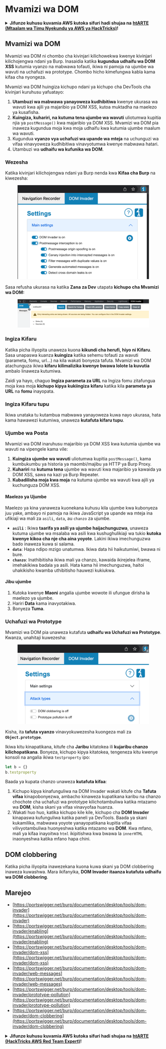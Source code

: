 # Mvamizi wa DOM

<details>

<summary><strong>Jifunze kuhusu kuvamia AWS kutoka sifuri hadi shujaa na</strong> <a href="https://training.hacktricks.xyz/courses/arte"><strong>htARTE (Mtaalam wa Timu Nyekundu ya AWS ya HackTricks)</strong></a><strong>!</strong></summary>

Njia nyingine za kusaidia HackTricks:

* Ikiwa unataka kuona **kampuni yako ikitangazwa kwenye HackTricks** au **kupakua HackTricks kwa PDF** Angalia [**MIPANGO YA USAJILI**](https://github.com/sponsors/carlospolop)!
* Pata [**bidhaa rasmi za PEASS & HackTricks**](https://peass.creator-spring.com)
* Gundua [**Familia ya PEASS**](https://opensea.io/collection/the-peass-family), mkusanyiko wetu wa [**NFTs**](https://opensea.io/collection/the-peass-family) ya kipekee
* **Jiunge na** 💬 [**Kikundi cha Discord**](https://discord.gg/hRep4RUj7f) au kikundi cha [**telegram**](https://t.me/peass) au **tufuate** kwenye **Twitter** 🐦 [**@carlospolopm**](https://twitter.com/hacktricks\_live)**.**
* **Shiriki mbinu zako za kuvamia kwa kuwasilisha PRs kwa** [**HackTricks**](https://github.com/carlospolop/hacktricks) na [**HackTricks Cloud**](https://github.com/carlospolop/hacktricks-cloud) github repos.

</details>

## Mvamizi wa DOM

Mvamizi wa DOM ni chombo cha kivinjari kilichowekwa kwenye kivinjari kilichojengwa ndani ya Burp. Inasaidia katika **kugundua udhaifu wa DOM XSS** kutumia vyanzo na mabwawa tofauti, ikiwa ni pamoja na ujumbe wa wavuti na uchafuzi wa prototype. Chombo hicho kimefungwa kabla kama kifaa cha nyongeza.

Mvamizi wa DOM huingiza kichupo ndani ya kichupo cha DevTools cha kivinjari kuruhusu yafuatayo:

1. **Utambuzi wa mabwawa yanayoweza kudhibitiwa** kwenye ukurasa wa wavuti kwa ajili ya majaribio ya DOM XSS, kutoa muktadha na maelezo ya kusafisha.
2. **Kuingiza, kuhariri, na kutuma tena ujumbe wa wavuti** uliotumwa kupitia njia ya `postMessage()` kwa majaribio ya DOM XSS. Mvamizi wa DOM pia inaweza kugundua moja kwa moja udhaifu kwa kutumia ujumbe maalum wa wavuti.
3. Kugundua **vyanzo vya uchafuzi wa upande wa mteja** na uchunguzi wa vifaa vinavyoweza kudhibitiwa vinavyotumwa kwenye mabwawa hatari.
4. Utambuzi wa **udhaifu wa kufunika wa DOM**.

### Wezesha

Katika kivinjari kilichojengwa ndani ya Burp nenda kwa **Kifaa cha Burp** na kiwezesha:

<figure><img src="../../.gitbook/assets/image (1126).png" alt=""><figcaption></figcaption></figure>

Sasa refusha ukurasa na katika **Zana za Dev** utapata **kichupo cha Mvamizi wa DOM:**

<figure><img src="../../.gitbook/assets/image (692).png" alt=""><figcaption></figcaption></figure>

### Ingiza Kifaru

Katika picha iliyopita unaweza kuona **kikundi cha herufi, hiyo ni Kifaru**. Sasa unapaswa kuanza **kuingiza** katika sehemu tofauti za wavuti (parameta, fomu, url...) na kila wakati bonyeza tafuta. Mvamizi wa DOM atachunguza ikiwa **kifaru kilimalizika kwenye bwawa lolote la kuvutia** ambalo linaweza kutumiwa.

Zaidi ya hayo, chaguo **Ingiza parameta za URL** na Ingiza fomu zitafungua moja kwa moja **kichupo kipya** **kukiingiza** **kifaru** katika kila **parameta ya URL** na **fomu** inayopata.

### Ingiza Kifaru tupu

Ikiwa unataka tu kutambua mabwawa yanayoweza kuwa nayo ukurasa, hata kama hawawezi kutumiwa, unaweza **kutafuta kifaru tupu**.

### Ujumbe wa Posta

Mvamizi wa DOM inaruhusu majaribio ya DOM XSS kwa kutumia ujumbe wa wavuti na vipengele kama vile:

1. **Kuingiza ujumbe wa wavuti** uliotumwa kupitia `postMessage()`, kama kumbukumbu ya historia ya maombi/majibu ya HTTP ya Burp Proxy.
2. **Kuhariri** na **kutuma tena** ujumbe wa wavuti kwa majaribio ya kawaida ya DOM XSS, sawa na kazi ya Burp Repeater.
3. **Kubadilisha moja kwa moja** na kutuma ujumbe wa wavuti kwa ajili ya kuchunguza DOM XSS.

#### Maelezo ya Ujumbe

Maelezo ya kina yanaweza kuonekana kuhusu kila ujumbe kwa kubonyeza juu yake, ambayo ni pamoja na ikiwa JavaScript ya upande wa mteja ina ufikiaji wa mali za `asili`, `data`, au `chanzo` za ujumbe.

* **`asili`** : Ikiwa **taarifa ya asili ya ujumbe haijachunguzwa**, unaweza kutuma ujumbe wa msalaba wa asili kwa kushughulikiaji wa tukio **kutoka kwenye kikoa cha nje cha aina yoyote**. Lakini ikiwa imechunguzwa bado inaweza kuwa si salama.
* **`data`**: Hapa ndipo mzigo unatumwa. Ikiwa data hii haikutumiwi, bwawa ni bure.
* **`chanzo`**: Inathibitisha ikiwa mali ya chanzo, kawaida ikirejelea iframe, imehakikiwa badala ya asili. Hata kama hii imechunguzwa, haitoi uhakikisho kwamba uthibitisho hauwezi kukiukwa.

#### Jibu ujumbe

1. Kutoka kwenye **Maoni** angalia ujumbe wowote ili ufungue dirisha la maelezo ya ujumbe.
2. Hariri **Data** kama inavyotakiwa.
3. Bonyeza **Tuma**. 

### Uchafuzi wa Prototype

Mvamizi wa DOM pia unaweza kutafuta **udhaifu wa Uchafuzi wa Prototype**. Kwanza, unahitaji kuwezesha:

<figure><img src="../../.gitbook/assets/image (1023).png" alt=""><figcaption></figcaption></figure>

Kisha, ita **tafuta vyanzo** vinavyokuwezesha kuongeza mali za **`Object.prototype`**.

Ikiwa kitu kinapatikana, kitufe cha **Jaribu** kitatokea ili **kujaribu chanzo kilichopatikana**. Bonyeza, kichupo kipya kitatokea, tengeneza kitu kwenye konsoli na angalia ikiwa `testproperty` ipo:
```javascript
let b = {}
b.testproperty
```
Baada ya kupata chanzo unaweza **kutafuta kifaa**:

1. Kichupo kipya kinafunguliwa na DOM Invader wakati kitufe cha **Tafuta vifaa** kinapobonyezwa, ambacho kinaweza kupatikana karibu na chanzo chochote cha uchafuzi wa prototype kilichotambuliwa katika mtazamo wa **DOM**, kisha skani ya vifaa vinavyofaa huanza.
2. Wakati huo huo, katika kichupo kile kile, kichupo cha **DOM Invader** kinapaswa kufunguliwa katika paneli ya DevTools. Baada ya skani kukamilika, mabwawa yoyote yanayopatikana kupitia vifaa vilivyotambuliwa huonyeshwa katika mtazamo wa **DOM**. Kwa mfano, mali ya kifaa inayoitwa `html` ikipitishwa kwa bwawa la `innerHTML` inaonyeshwa katika mfano hapa chini.

## DOM clobbering

Katika picha iliyopita inawezekana kuona kuwa skani ya DOM clobbering inaweza kuwashwa. Mara ikifanyika, **DOM Invader itaanza kutafuta udhaifu wa DOM clobbering**.

## Marejeo

* [https://portswigger.net/burp/documentation/desktop/tools/dom-invader](https://portswigger.net/burp/documentation/desktop/tools/dom-invader)
* [https://portswigger.net/burp/documentation/desktop/tools/dom-invader/enabling](https://portswigger.net/burp/documentation/desktop/tools/dom-invader/enabling)
* [https://portswigger.net/burp/documentation/desktop/tools/dom-invader/dom-xss](https://portswigger.net/burp/documentation/desktop/tools/dom-invader/dom-xss)
* [https://portswigger.net/burp/documentation/desktop/tools/dom-invader/web-messages](https://portswigger.net/burp/documentation/desktop/tools/dom-invader/web-messages)
* [https://portswigger.net/burp/documentation/desktop/tools/dom-invader/prototype-pollution](https://portswigger.net/burp/documentation/desktop/tools/dom-invader/prototype-pollution)
* [https://portswigger.net/burp/documentation/desktop/tools/dom-invader/dom-clobbering](https://portswigger.net/burp/documentation/desktop/tools/dom-invader/dom-clobbering)

<details>

<summary><strong>Jifunze kuhusu kuvamia AWS kutoka sifuri hadi shujaa na</strong> <a href="https://training.hacktricks.xyz/courses/arte"><strong>htARTE (HackTricks AWS Red Team Expert)</strong></a><strong>!</strong></summary>

Njia nyingine za kusaidia HackTricks:

* Ikiwa unataka kuona **kampuni yako ikitangazwa kwenye HackTricks** au **kupakua HackTricks kwa PDF** Angalia [**MIPANGO YA KUJIUNGA**](https://github.com/sponsors/carlospolop)!
* Pata [**bidhaa rasmi za PEASS & HackTricks**](https://peass.creator-spring.com)
* Gundua [**Familia ya PEASS**](https://opensea.io/collection/the-peass-family), mkusanyiko wetu wa [**NFTs**](https://opensea.io/collection/the-peass-family) ya kipekee
* **Jiunge na** 💬 [**Kikundi cha Discord**](https://discord.gg/hRep4RUj7f) au kikundi cha [**telegram**](https://t.me/peass) au **tufuate** kwenye **Twitter** 🐦 [**@carlospolopm**](https://twitter.com/hacktricks\_live)**.**
* **Shiriki mbinu zako za udukuzi kwa kuwasilisha PRs kwa** [**HackTricks**](https://github.com/carlospolop/hacktricks) na [**HackTricks Cloud**](https://github.com/carlospolop/hacktricks-cloud) github repos.

</details>
